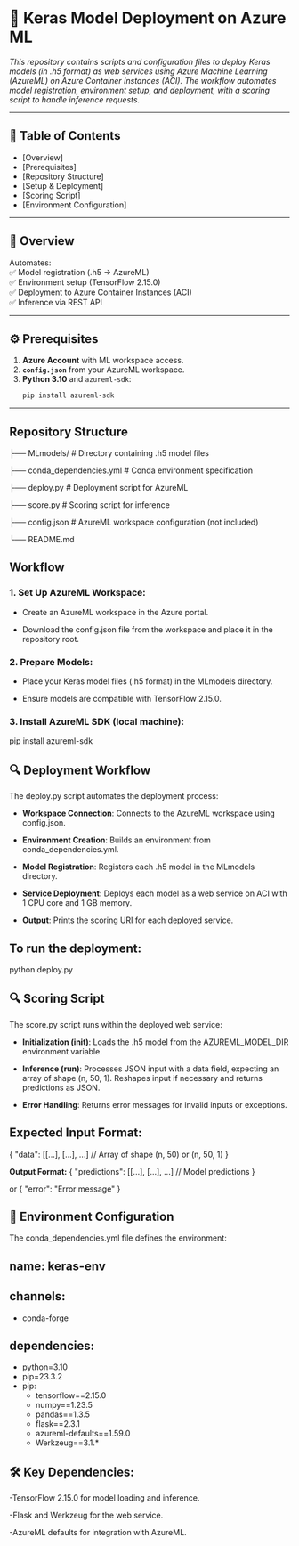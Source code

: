 # 🚀 Keras Model Deployment on Azure ML  

*This repository contains scripts and configuration files to deploy Keras models (in .h5 format) as web services using Azure Machine Learning (AzureML) on Azure Container Instances (ACI). The workflow automates model registration, environment setup, and deployment, with a scoring script to handle inference requests.*  

---

## 📌 Table of Contents  
- [Overview]
- [Prerequisites]
- [Repository Structure]
- [Setup & Deployment]
- [Scoring Script]
- [Environment Configuration]

---

## 🌟 Overview  
Automates:  
✅ Model registration (.h5 → AzureML)  
✅ Environment setup (TensorFlow 2.15.0)  
✅ Deployment to Azure Container Instances (ACI)  
✅ Inference via REST API  

---

## ⚙️ Prerequisites  
1. **Azure Account** with ML workspace access.  
2. **`config.json`** from your AzureML workspace.  
3. **Python 3.10** and `azureml-sdk`:  
   ```bash
   pip install azureml-sdk

---

## Repository Structure

├── MLmodels/                       # Directory containing .h5 model files
 
├── conda_dependencies.yml         # Conda environment specification

├── deploy.py                      # Deployment script for AzureML

├── score.py                       # Scoring script for inference

├── config.json                   # AzureML workspace configuration (not included)

└── README.md               

## Workflow 


### 1. Set Up AzureML Workspace:

* Create an AzureML workspace in the Azure portal.
  
* Download the config.json file from the workspace and place it in the repository root.


### 2. Prepare Models:

* Place your Keras model files (.h5 format) in the MLmodels directory.

* Ensure models are compatible with TensorFlow 2.15.0.


### 3. Install AzureML SDK (local machine):
pip install azureml-sdk

## 🔍 Deployment Workflow
The deploy.py script automates the deployment process:

- **Workspace Connection**: Connects to the AzureML workspace using config.json.

- **Environment Creation**: Builds an environment from conda_dependencies.yml.

- **Model Registration**: Registers each .h5 model in the MLmodels directory.

- **Service Deployment**: Deploys each model as a web service on ACI with 1 CPU core and 1 GB memory.

- **Output**: Prints the scoring URI for each deployed service.

## To run the deployment:

python deploy.py

## 🔍 Scoring Script
The score.py script runs within the deployed web service:

- **Initialization (init)**: Loads the .h5 model from the AZUREML_MODEL_DIR environment variable.

- **Inference (run)**: Processes JSON input with a data field, expecting an array of shape (n, 50, 1). Reshapes input if necessary and returns predictions as JSON.

- **Error Handling**: Returns error messages for invalid inputs or exceptions.

## Expected Input Format:
{
  "data": [[...], [...], ...]  // Array of shape (n, 50) or (n, 50, 1)
}

**Output Format:**
{
  "predictions": [[...], [...], ...]  // Model predictions
}

or
{
  "error": "Error message"
}

## 🐍 Environment Configuration
The conda_dependencies.yml file defines the environment:
## name: keras-env
## channels:
  - conda-forge
## dependencies:
  - python=3.10
  - pip=23.3.2
  - pip:
    - tensorflow==2.15.0
    - numpy==1.23.5
    - pandas==1.3.5
    - flask==2.3.1
    - azureml-defaults==1.59.0
    - Werkzeug==3.1.*


## 🛠️ Key Dependencies:
-TensorFlow 2.15.0 for model loading and inference.

-Flask and Werkzeug for the web service.

-AzureML defaults for integration with AzureML.



